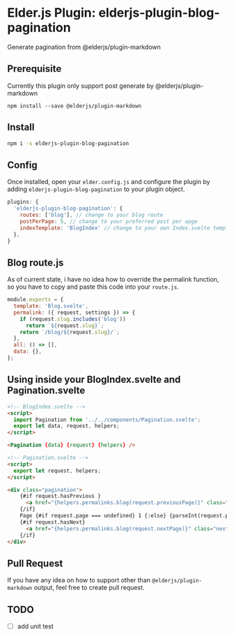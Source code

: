 # Elder.js Plugin: elderjs-plugin-blog-pagination

Generate pagination from @elderjs/plugin-markdown

## Prerequisite

Currently this plugin only support post generate by @elderjs/plugin-markdown

```
npm install --save @elderjs/plugin-markdown
```

## Install

```bash
npm i -s elderjs-plugin-blog-pagination
```

## Config

Once installed, open your `elder.config.js` and configure the plugin by adding `elderjs-plugin-blog-pagination` to your plugin object.

```javascript
plugins: {
  'elderjs-plugin-blog-pagination': {
    routes: ['blog'], // change to your blog route
    postPerPage: 5, // change to your preferred post per apge
    indexTemplate: 'BlogIndex' // change to your own Index.svelte template but without `.svelte`
  },
}
```

## Blog route.js

As of current state, i have no idea how to override the permalink function, so you have to copy and paste this code into your `route.js`.

```js
module.exports = {
  template: 'Blog.svelte',
  permalink: ({ request, settings }) => {
    if (request.slug.includes('blog'))
      return `${request.slug}`;
    return `/blog/${request.slug}/`;
  },
  all: () => [],
  data: {},
};
```

## Using inside your BlogIndex.svelte and Pagination.svelte

```html
<!-- BlogIndex.svelte -->
<script>
  import Pagination from '../../components/Pagination.svelte';
  export let data, request, helpers;
</script>

<Pagination {data} {request} {helpers} />
```


```html
<!-- Pagination.svelte -->
<script>
  export let request, helpers;
</script>

<div class="pagination">
    {#if request.hasPrevious }
      <a href="{helpers.permalinks.blog(request.previousPage)}" class="prev">&lsaquo;</a>
    {/if}
    Page {#if request.page === undefined} 1 {:else} {parseInt(request.page)} {/if} / {request.lastPage}
    {#if request.hasNext}
      <a href="{helpers.permalinks.blog(request.nextPage)}" class="next">&rsaquo;</a>
    {/if}
</div>
```

## Pull Request

If you have any idea on how to support other than `@elderjs/plugin-markdown` output, feel free to create pull request.

## TODO

- [ ] add unit test
